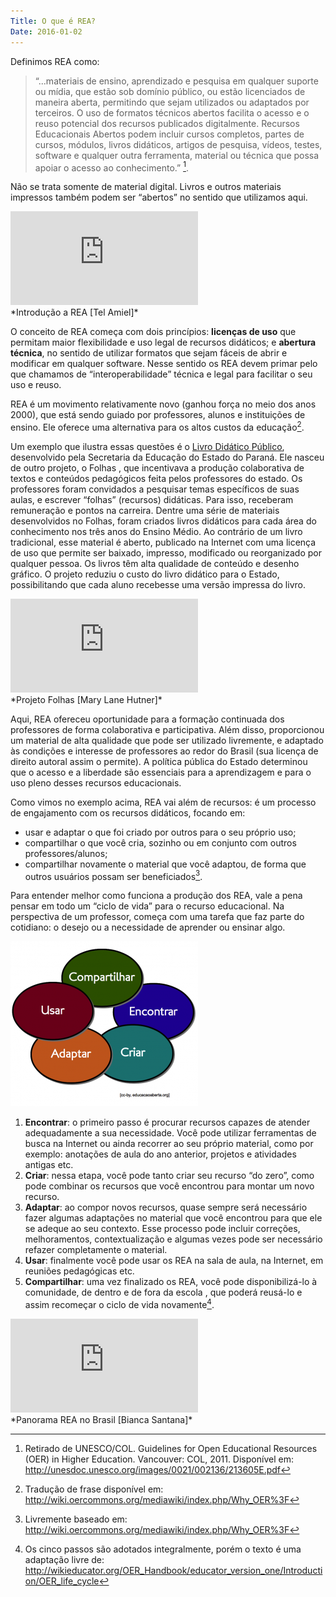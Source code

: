 ```yaml
---
Title: O que é REA?
Date: 2016-01-02
---
```

Definimos REA como:

>“...materiais de ensino, aprendizado e pesquisa em qualquer suporte ou
mídia, que estão sob domínio público, ou estão licenciados de maneira
aberta, permitindo que sejam utilizados ou adaptados por terceiros. O
uso de formatos técnicos abertos facilita o acesso e o reuso potencial
dos recursos publicados digitalmente. Recursos Educacionais Abertos
podem incluir cursos completos, partes de cursos, módulos, livros
didáticos, artigos de pesquisa, vídeos, testes, software e qualquer
outra ferramenta, material ou técnica que possa apoiar o acesso ao
conhecimento.” [^1].

Não se trata somente de material digital. Livros e outros materiais
impressos também podem ser “abertos” no sentido que utilizamos aqui.

<div class="model-box">
<iframe class="model" src="https://www.youtube.com/embed/hzv3ryTFho0" frameborder="0" allowfullscreen></iframe>
</div>
*Introdução a REA [Tel Amiel]*

O conceito de REA começa com dois princípios: **licenças de uso** que
permitam maior flexibilidade e uso legal de recursos didáticos; e
**abertura técnica**, no sentido de utilizar formatos que sejam
fáceis de abrir e modificar em qualquer software. Nesse sentido os REA
devem primar pelo que chamamos de “interoperabilidade” técnica e legal
para facilitar o seu uso e reuso.

REA é um movimento relativamente novo (ganhou força no meio dos anos 2000), que está sendo guiado por
professores, alunos e instituições de ensino. Ele oferece uma
alternativa para os altos custos da educação[^2].

Um exemplo que ilustra essas questões é o [Livro Didático
Público](http://www.educadores.diaadia.pr.gov.br/modules/conteudo/conteudo.php?conteudo=6),
desenvolvido pela Secretaria da Educação do Estado do Paraná. Ele nasceu
de outro projeto, o Folhas , que incentivava a produção colaborativa de
textos e conteúdos pedagógicos feita pelos professores do estado. Os
professores foram convidados a pesquisar temas específicos de suas
aulas, e escrever “folhas” (recursos) didáticas. Para isso, receberam
remuneração e pontos na carreira. Dentre uma série de materiais
desenvolvidos no Folhas, foram criados livros didáticos para cada área
do conhecimento nos três anos do Ensino Médio. Ao contrário de um livro
tradicional, esse material é aberto, publicado na Internet com uma
licença de uso que permite ser baixado, impresso, modificado ou
reorganizado por qualquer pessoa. Os livros têm alta qualidade de
conteúdo e desenho gráfico. O projeto reduziu o custo do livro didático
para o Estado, possibilitando que cada aluno recebesse uma versão
impressa do livro.

<div class="model-box">
<iframe class="model" src="https://www.youtube.com/embed/KrlkpFEguU4" frameborder="0" allowfullscreen></iframe>
</div>
*Projeto Folhas [Mary Lane Hutner]*

Aqui, REA ofereceu oportunidade para a
formação continuada dos professores de forma colaborativa e
participativa. Além disso, proporcionou um material de alta qualidade
que pode ser utilizado livremente, e adaptado às condições e interesse
de professores ao redor do Brasil (sua licença de direito autoral assim
o permite). A política pública do Estado determinou que o acesso e a
liberdade são essenciais para a aprendizagem e para o uso pleno desses
recursos educacionais.

Como vimos no exemplo acima, REA vai além de recursos: é um
processo de engajamento com os recursos didáticos, focando em:

-   usar e adaptar o que foi criado por outros para o seu próprio uso;
-   compartilhar o que você cria, sozinho ou em conjunto com outros
    professores/alunos;
-   compartilhar novamente o material que você adaptou, de forma que
    outros usuários possam ser beneficiados[^3].

Para entender melhor como funciona a produção dos REA, vale a pena
pensar em todo um “ciclo de vida” para o recurso educacional. Na
perspectiva de um professor, começa com uma tarefa que faz parte do
cotidiano: o desejo ou a necessidade de aprender ou ensinar algo.

![Ciclo REA](assets/ciclo.png)

1.  **Encontrar**: o primeiro passo é procurar recursos capazes de atender
    adequadamente a sua necessidade. Você pode utilizar ferramentas de
    busca na Internet ou ainda recorrer ao seu próprio material, como
    por exemplo: anotações de aula do ano anterior, projetos e
    atividades antigas etc.
2.  **Criar**: nessa etapa, você pode tanto criar seu recurso “do zero”,
    como pode combinar os recursos que você encontrou para montar um
    novo recurso.
3.  **Adaptar**: ao compor novos recursos, quase sempre será necessário
    fazer algumas adaptações no material que você encontrou para que ele
    se adeque ao seu contexto. Esse processo pode incluir correções,
    melhoramentos, contextualização e algumas vezes pode ser necessário
    refazer completamente o material.
4.  **Usar**: finalmente você pode usar os REA na sala de aula, na Internet,
    em reuniões pedagógicas etc.
5.  **Compartilhar**: uma vez finalizado os REA, você pode disponibilizá-lo
    à comunidade, de dentro e de fora da escola , que poderá reusá-lo e
    assim recomeçar o ciclo de vida novamente[^4].

<div class="model-box">
<iframe class="model" src="https://www.youtube.com/embed/JyvHJS-6ED4" frameborder="0" allowfullscreen></iframe>
</div>
*Panorama REA no Brasil [Bianca Santana]*

[^1]: Retirado de UNESCO/COL. Guidelines for Open Educational Resources (OER) in Higher Education. Vancouver: COL, 2011. Disponível em: <http://unesdoc.unesco.org/images/0021/002136/213605E.pdf>

[^2]: Tradução de frase disponível em:
    <http://wiki.oercommons.org/mediawiki/index.php/Why_OER%3F>

[^3]: Livremente baseado em:
    <http://wiki.oercommons.org/mediawiki/index.php/Why_OER%3F>

[^4]: Os cinco passos são adotados integralmente, porém o texto é uma
    adaptação livre de:
    <http://wikieducator.org/OER_Handbook/educator_version_one/Introduction/OER_life_cycle>
